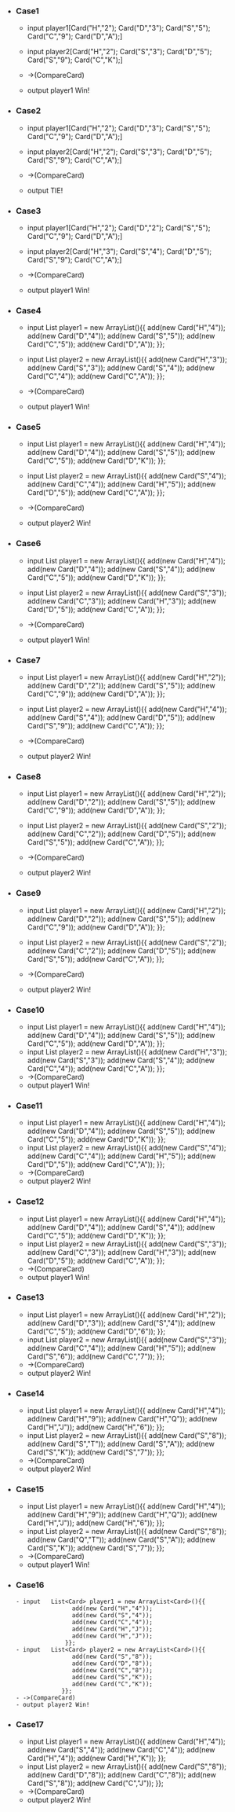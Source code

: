 - ### Case1
  - input player1[Card("H","2");
                Card("D","3");
                Card("S","5");
                Card("C","9");
                Card("D","A");]
                
  - input player2[Card("H","2");
                Card("S","3");
                Card("D","5");
                Card("S","9");
                Card("C","K");]
  - ->(CompareCard) 

  - output player1 Win!
  
- ### Case2
  - input player1[Card("H","2");
                Card("D","3");
                Card("S","5");
                Card("C","9");
                Card("D","A");]
                
  - input player2[Card("H","2");
                Card("S","3");
                Card("D","5");
                Card("S","9");
                Card("C","A");]
  - ->(CompareCard) 

  - output TIE!
 - ### Case3
   - input player1[Card("H","2");
                  Card("D","2");
                  Card("S","5");
                  Card("C","9");
                  Card("D","A");]
                  
    - input player2[Card("H","3");
                  Card("S","4");
                  Card("D","5");
                  Card("S","9");
                  Card("C","A");]
    - ->(CompareCard) 
  
    - output player1 Win!
  - ### Case4
      - input  List<Card> player1 = new ArrayList<Card>(){{
                    add(new Card("H","4"));
                    add(new Card("D","4"));
                    add(new Card("S","5"));
                    add(new Card("C","5"));
                    add(new Card("D","A"));
                  }};
                     
       -  input List<Card> player2 = new ArrayList<Card>(){{
               add(new Card("H","3"));
               add(new Card("S","3"));
               add(new Card("S","4"));
               add(new Card("C","4"));
               add(new Card("C","A"));
             }};

       - ->(CompareCard) 
     
       - output player1 Win!  
 - ### Case5
    - input List<Card> player1 = new ArrayList<Card>(){{
                         add(new Card("H","4"));
                         add(new Card("D","4"));
                         add(new Card("S","5"));
                         add(new Card("C","5"));
                         add(new Card("D","K"));
                       }};
                   
     - input  List<Card> player2 = new ArrayList<Card>(){{
                   add(new Card("S","4"));
                   add(new Card("C","4"));
                   add(new Card("H","5"));
                   add(new Card("D","5"));
                   add(new Card("C","A"));
                 }};
     - ->(CompareCard) 
   
     - output player2 Win!
  - ### Case6
      - input List<Card> player1 = new ArrayList<Card>(){{
                   add(new Card("H","4"));
                   add(new Card("D","4"));
                   add(new Card("S","4"));
                   add(new Card("C","5"));
                   add(new Card("D","K"));
                 }};
                     
       - input   List<Card> player2 = new ArrayList<Card>(){{
                      add(new Card("S","3"));
                      add(new Card("C","3"));
                      add(new Card("H","3"));
                      add(new Card("D","5"));
                      add(new Card("C","A"));
                    }};

       - ->(CompareCard) 
     
       - output player1 Win!
  - ### Case7
       - input List<Card> player1 = new ArrayList<Card>(){{
                      add(new Card("H","2"));
                      add(new Card("D","2"));
                      add(new Card("S","5"));
                      add(new Card("C","9"));
                      add(new Card("D","A"));
                    }};
       - input List<Card> player2 = new ArrayList<Card>(){{
                         add(new Card("H","4"));
                         add(new Card("S","4"));
                         add(new Card("D","5"));
                         add(new Card("S","9"));
                         add(new Card("C","A"));
                       }};
  
       - ->(CompareCard) 
       
       - output player2 Win!
  - ### Case8
       - input List<Card> player1 = new ArrayList<Card>(){{
                    add(new Card("H","2"));
                    add(new Card("D","2"));
                    add(new Card("S","5"));
                    add(new Card("C","9"));
                    add(new Card("D","A"));
                  }};
       - input List<Card> player2 = new ArrayList<Card>(){{
                     add(new Card("S","2"));
                     add(new Card("C","2"));
                     add(new Card("D","5"));
                     add(new Card("S","5"));
                     add(new Card("C","A"));
                   }};
       - ->(CompareCard) 
         
       - output player2 Win!
   - ### Case9
       - input List<Card> player1 = new ArrayList<Card>(){{
                      add(new Card("H","2"));
                      add(new Card("D","2"));
                      add(new Card("S","5"));
                      add(new Card("C","9"));
                      add(new Card("D","A"));
                    }};
      - input List<Card> player2 = new ArrayList<Card>(){{
                       add(new Card("S","2"));
                       add(new Card("C","2"));
                       add(new Card("D","5"));
                       add(new Card("S","5"));
                       add(new Card("C","A"));
                     }};
      - ->(CompareCard) 
           
      - output player2 Win!    
   - ### Case10
       - input  List<Card> player1 = new ArrayList<Card>(){{
                     add(new Card("H","4"));
                     add(new Card("D","4"));
                     add(new Card("S","5"));
                     add(new Card("C","5"));
                     add(new Card("D","A"));
                   }};
       - input List<Card> player2 = new ArrayList<Card>(){{
                     add(new Card("H","3"));
                     add(new Card("S","3"));
                     add(new Card("S","4"));
                     add(new Card("C","4"));
                     add(new Card("C","A"));
                   }};
       - ->(CompareCard)  
       - output player1 Win!  
  - ### Case11
      - input   List<Card> player1 = new ArrayList<Card>(){{
                      add(new Card("H","4"));
                      add(new Card("D","4"));
                      add(new Card("S","5"));
                      add(new Card("C","5"));
                      add(new Card("D","K"));
                    }};
      - input  List<Card> player2 = new ArrayList<Card>(){{
                      add(new Card("S","4"));
                      add(new Card("C","4"));
                      add(new Card("H","5"));
                      add(new Card("D","5"));
                      add(new Card("C","A"));
                    }};
      - ->(CompareCard)  
      - output player2 Win!
  - ### Case12
       - input   List<Card> player1 = new ArrayList<Card>(){{
                         add(new Card("H","4"));
                         add(new Card("D","4"));
                         add(new Card("S","4"));
                         add(new Card("C","5"));
                         add(new Card("D","K"));
                       }};
       - input   List<Card> player2 = new ArrayList<Card>(){{
                         add(new Card("S","3"));
                         add(new Card("C","3"));
                         add(new Card("H","3"));
                         add(new Card("D","5"));
                         add(new Card("C","A"));
                       }};
       - ->(CompareCard)  
       - output player1 Win! 
  - ### Case13
      - input  List<Card> player1 = new ArrayList<Card>(){{
                          add(new Card("H","2"));
                          add(new Card("D","3"));
                          add(new Card("S","4"));
                          add(new Card("C","5"));
                          add(new Card("D","6"));
                        }};
      - input  List<Card> player2 = new ArrayList<Card>(){{
                            add(new Card("S","3"));
                            add(new Card("C","4"));
                            add(new Card("H","5"));
                            add(new Card("S","6"));
                            add(new Card("C","7"));
                          }};
      - ->(CompareCard)  
      - output player2 Win!                     
 - ### Case14
      - input  List<Card> player1 = new ArrayList<Card>(){{
                      add(new Card("H","4"));
                      add(new Card("H","9"));
                      add(new Card("H","Q"));
                      add(new Card("H","J"));
                      add(new Card("H","6"));
                    }};
      - input   List<Card> player2 = new ArrayList<Card>(){{
                      add(new Card("S","8"));
                      add(new Card("S","T"));
                      add(new Card("S","A"));
                      add(new Card("S","K"));
                      add(new Card("S","7"));
                    }};
      - ->(CompareCard)  
      - output player2 Win!
 - ### Case15
      - input   List<Card> player1 = new ArrayList<Card>(){{
                        add(new Card("H","4"));
                        add(new Card("H","9"));
                        add(new Card("H","Q"));
                        add(new Card("H","J"));
                        add(new Card("H","6"));
                      }};
      - input   List<Card> player2 = new ArrayList<Card>(){{
                         add(new Card("S","8"));
                         add(new Card("Q","T"));
                         add(new Card("S","A"));
                         add(new Card("S","K"));
                         add(new Card("S","7"));
                       }};
      - ->(CompareCard)  
      - output player1 Win!
 - ### Case16
       - input   List<Card> player1 = new ArrayList<Card>(){{
                       add(new Card("H","4"));
                       add(new Card("S","4"));
                       add(new Card("C","4"));
                       add(new Card("H","J"));
                       add(new Card("H","J"));
                     }};
       - input   List<Card> player2 = new ArrayList<Card>(){{
                       add(new Card("S","8"));
                       add(new Card("D","8"));
                       add(new Card("C","8"));
                       add(new Card("S","K"));
                       add(new Card("C","K"));
                    }};
       - ->(CompareCard)  
       - output player2 Win! 
  - ### Case17
       - input   List<Card> player1 = new ArrayList<Card>(){{
                         add(new Card("H","4"));
                         add(new Card("S","4"));
                         add(new Card("C","4"));
                         add(new Card("H","4"));
                         add(new Card("H","K"));
                       }};
       - input   List<Card> player2 = new ArrayList<Card>(){{
                         add(new Card("S","8"));
                         add(new Card("D","8"));
                         add(new Card("C","8"));
                         add(new Card("S","8"));
                         add(new Card("C","J"));
                      }};
      - ->(CompareCard)  
      - output player2 Win!                